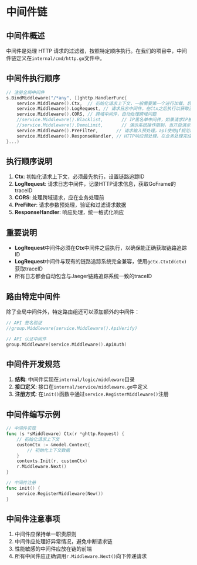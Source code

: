 # 中间件链

## 中间件概述

中间件是处理 HTTP 请求的过滤器，按照特定顺序执行。在我们的项目中，中间件链定义在`internal/cmd/http.go`文件中。

## 中间件执行顺序

```go
// 注册全局中间件
s.BindMiddleware("/*any", []ghttp.HandlerFunc{
    service.Middleware().Ctx,  // 初始化请求上下文，一般需要第一个进行加载，后续中间件存在依赖关系
    service.Middleware().LogRequest, // 请求日志中间件，在Ctx之后执行以获取正确的traceID
    service.Middleware().CORS, // 跨域中间件，自动处理跨域问题
    //service.Middleware().Blacklist,       // IP黑名单中间件，如果请求IP被后台拉黑，所有请求将被拒绝
    //service.Middleware().DemoLimit,       // 演示系統操作限制，当开启演示模式时，所有POST请求将被拒绝
    service.Middleware().PreFilter,       // 请求输入预处理，api使用gf规范路由并且XxxReq结构体实现了validate.Filter接口即可隐式预处理
    service.Middleware().ResponseHandler, // HTTP响应预处理，在业务处理完成后，对响应结果进行格式化和错误过滤，将处理后的数据发送给请求方
}...)
```

## 执行顺序说明

1. **Ctx**: 初始化请求上下文，必须最先执行，设置链路追踪ID
2. **LogRequest**: 请求日志中间件，记录HTTP请求信息，获取GoFrame的traceID
3. **CORS**: 处理跨域请求，应在业务处理前
4. **PreFilter**: 请求参数预处理，验证和过滤请求数据
5. **ResponseHandler**: 响应处理，统一格式化响应

## 重要说明

- **LogRequest**中间件必须在**Ctx**中间件之后执行，以确保能正确获取链路追踪ID
- **LogRequest**中间件与现有的链路追踪系统完全兼容，使用`gctx.CtxId(ctx)`获取traceID
- 所有日志都会自动包含与Jaeger链路追踪系统一致的traceID

## 路由特定中间件

除了全局中间件外，特定路由组还可以添加额外的中间件：

```go
// API 签名验证
//group.Middleware(service.Middleware().ApiVerify)

// API 认证中间件
group.Middleware(service.Middleware().ApiAuth)
```

## 中间件开发规范

1. **结构**: 中间件实现在`internal/logic/middleware`目录
2. **接口定义**: 接口在`internal/service/middleware.go`中定义
3. **注册方式**: 在`init()`函数中通过`service.RegisterMiddleware()`注册

## 中间件编写示例

```go
// 中间件实现
func (s *sMiddleware) Ctx(r *ghttp.Request) {
    // 初始化请求上下文
    customCtx := &model.Context{
        // 初始化上下文数据
    }
    contexts.Init(r, customCtx)
    r.Middleware.Next()
}

// 中间件注册
func init() {
    service.RegisterMiddleware(New())
}
```

## 中间件注意事项

1. 中间件应保持单一职责原则
2. 中间件应处理好异常情况，避免中断请求链
3. 性能敏感的中间件应放在链的前端
4. 所有中间件应正确调用`r.Middleware.Next()`向下传递请求
